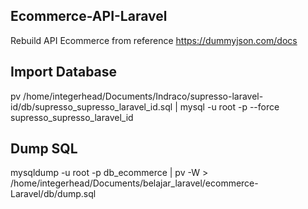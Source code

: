 

## Ecommerce-API-Laravel

Rebuild API Ecommerce from reference https://dummyjson.com/docs

## Import Database

pv /home/integerhead/Documents/Indraco/supresso-laravel-id/db/supresso_supresso_laravel_id.sql | mysql -u root -p --force supresso_supresso_laravel_id


## Dump SQL

mysqldump -u root -p db_ecommerce | pv -W > /home/integerhead/Documents/belajar_laravel/ecommerce-Laravel/db/dump.sql

